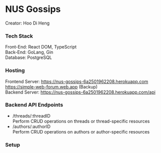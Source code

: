# NUS Gossips
Creator: Hoo Di Heng  

### Tech Stack  
Front-End: React DOM, TypeScript  
Back-End: GoLang, Gin  
Database: PostgreSQL

### Hosting  
Frontend Server: https://nus-gossips-6a2501962208.herokuapp.com  
https://simple-web-forum.web.app (Backup)  
Backend Server: https://nus-gossips-6a2501962208.herokuapp.com/api

### Backend API Endpoints  
- /threads/:threadID  
Perform CRUD operations on threads or thread-specific resources
- /authors/:authorID   
Perform CRUD operations on authors or author-specific resources

### Setup  
